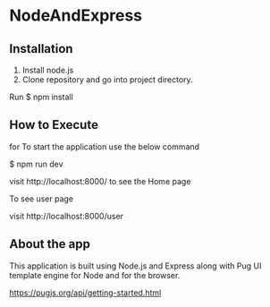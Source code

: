 # NodeAndExpress

## Installation

1) Install node.js
2) Clone repository and go into project directory.

Run $ npm install

## How to Execute
 for 
To start the application use the below command

$ npm run dev

visit http://localhost:8000/  to see the Home page

To see user page

visit http://localhost:8000/user

## About the app

This application is built using Node.js and Express along with Pug UI template engine for Node and for the browser.

https://pugjs.org/api/getting-started.html
